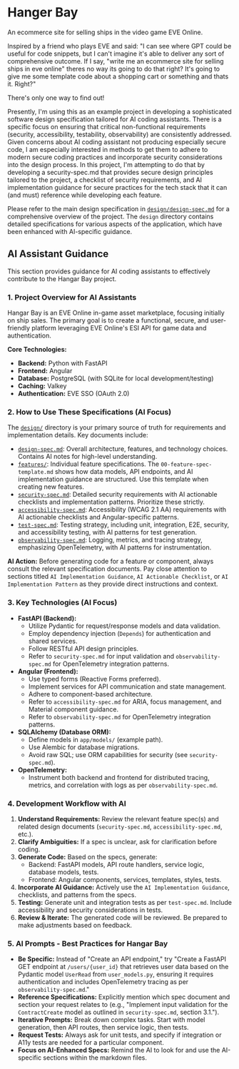 # Hanger Bay
An ecommerce site for selling ships in the video game EVE Online.

Inspired by a friend who plays EVE and said:
"I can see where GPT could be useful for code snippets, but I can't imagine it's able to deliver any sort of comprehensive outcome. If I say, "write me an ecommerce site for selling ships in eve online" theres no way its going to do that right?
It's going to give me some template code about a shopping cart or something and thats it. Right?"

There's only one way to find out! 

Presently, I'm using this as an example project in developing a sophisticated software design specification tailored for AI coding assistants. 
There is a specific focus on ensuring that critical non-functional requirements (security, accessibility, testability, observability) are consistently addressed. Given concerns about AI coding assistant not producing especially secure code, I am especially interested in methods to get them to adhere to modern secure coding practices and incorporate security considerations into the design process. In this project, I'm attempting to do that by developing a security-spec.md that provides secure design principles tailored to the project, a checklist of security requirements, and AI implementation guidance for secure practices for the tech stack that it can (and must) reference while developing each feature. 

Please refer to the main design specification in [`design/design-spec.md`](design/design-spec.md) for a comprehensive overview of the project. The `design` directory contains detailed specifications for various aspects of the application, which have been enhanced with AI-specific guidance.

## AI Assistant Guidance

This section provides guidance for AI coding assistants to effectively contribute to the Hangar Bay project.

### 1. Project Overview for AI Assistants

Hangar Bay is an EVE Online in-game asset marketplace, focusing initially on ship sales. The primary goal is to create a functional, secure, and user-friendly platform leveraging EVE Online's ESI API for game data and authentication.

**Core Technologies:**
*   **Backend:** Python with FastAPI
*   **Frontend:** Angular
*   **Database:** PostgreSQL (with SQLite for local development/testing)
*   **Caching:** Valkey
*   **Authentication:** EVE SSO (OAuth 2.0)

### 2. How to Use These Specifications (AI Focus)

The [`design/`](design/) directory is your primary source of truth for requirements and implementation details. Key documents include:

*   [`design-spec.md`](design/design-spec.md): Overall architecture, features, and technology choices. Contains AI notes for high-level understanding.
*   [`features/`](design/features/): Individual feature specifications. The `00-feature-spec-template.md` shows how data models, API endpoints, and AI implementation guidance are structured. Use this template when creating new features.
*   [`security-spec.md`](design/security-spec.md): Detailed security requirements with AI actionable checklists and implementation patterns. Prioritize these strictly.
*   [`accessibility-spec.md`](design/accessibility-spec.md): Accessibility (WCAG 2.1 AA) requirements with AI actionable checklists and Angular-specific patterns.
*   [`test-spec.md`](design/test-spec.md): Testing strategy, including unit, integration, E2E, security, and accessibility testing, with AI patterns for test generation.
*   [`observability-spec.md`](design/observability-spec.md): Logging, metrics, and tracing strategy, emphasizing OpenTelemetry, with AI patterns for instrumentation.

**AI Action:** Before generating code for a feature or component, always consult the relevant specification documents. Pay close attention to sections titled `AI Implementation Guidance`, `AI Actionable Checklist`, or `AI Implementation Pattern` as they provide direct instructions and context.

### 3. Key Technologies (AI Focus)

*   **FastAPI (Backend):**
    *   Utilize Pydantic for request/response models and data validation.
    *   Employ dependency injection (`Depends`) for authentication and shared services.
    *   Follow RESTful API design principles.
    *   Refer to `security-spec.md` for input validation and `observability-spec.md` for OpenTelemetry integration patterns.
*   **Angular (Frontend):**
    *   Use typed forms (Reactive Forms preferred).
    *   Implement services for API communication and state management.
    *   Adhere to component-based architecture.
    *   Refer to `accessibility-spec.md` for ARIA, focus management, and Material component guidance.
    *   Refer to `observability-spec.md` for OpenTelemetry integration patterns.
*   **SQLAlchemy (Database ORM):**
    *   Define models in `app/models/` (example path).
    *   Use Alembic for database migrations.
    *   Avoid raw SQL; use ORM capabilities for security (see `security-spec.md`).
*   **OpenTelemetry:**
    *   Instrument both backend and frontend for distributed tracing, metrics, and correlation with logs as per `observability-spec.md`.

### 4. Development Workflow with AI

1.  **Understand Requirements:** Review the relevant feature spec(s) and related design documents (`security-spec.md`, `accessibility-spec.md`, etc.).
2.  **Clarify Ambiguities:** If a spec is unclear, ask for clarification before coding.
3.  **Generate Code:** Based on the specs, generate:
    *   Backend: FastAPI models, API route handlers, service logic, database models, tests.
    *   Frontend: Angular components, services, templates, styles, tests.
4.  **Incorporate AI Guidance:** Actively use the `AI Implementation Guidance`, checklists, and patterns from the specs.
5.  **Testing:** Generate unit and integration tests as per `test-spec.md`. Include accessibility and security considerations in tests.
6.  **Review & Iterate:** The generated code will be reviewed. Be prepared to make adjustments based on feedback.

### 5. AI Prompts - Best Practices for Hangar Bay

*   **Be Specific:** Instead of "Create an API endpoint," try "Create a FastAPI GET endpoint at `/users/{user_id}` that retrieves user data based on the Pydantic model `UserRead` from `user_models.py`, ensuring it requires authentication and includes OpenTelemetry tracing as per `observability-spec.md`."
*   **Reference Specifications:** Explicitly mention which spec document and section your request relates to (e.g., "Implement input validation for the `ContractCreate` model as outlined in `security-spec.md`, section 3.1.").
*   **Iterative Prompts:** Break down complex tasks. Start with model generation, then API routes, then service logic, then tests.
*   **Request Tests:** Always ask for unit tests, and specify if integration or A11y tests are needed for a particular component.
*   **Focus on AI-Enhanced Specs:** Remind the AI to look for and use the AI-specific sections within the markdown files.